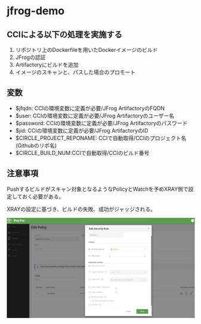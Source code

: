 # jfrog-demo

## CCIによる以下の処理を実施する

1. リポジトリ上のDockerfileを用いたDockerイメージのビルド
1. JFrogの認証
1. Artifactoryにビルドを追加
1. イメージのスキャンと、パスした場合のプロモート

## 変数
- $jfqdn: CCIの環境変数に定義が必要/JFrog ArtifactoryのFQDN
- $user: CCIの環境変数に定義が必要/JFrog Artifactoryのユーザー名
- $password: CCIの環境変数に定義が必要/JFrog Artifactoryのパスワード
- $jid: CCIの環境変数に定義が必要/JFrog ArtifactoryのID 
- $CIRCLE_PROJECT_REPONAME: CCIで自動取得/CCIのプロジェクト名(Githubのリポ名)
- $CIRCLE_BUILD_NUM:CCIで自動取得/CCIのビルド番号

## 注意事項
Pushするビルドがスキャン対象となるようなPolicyとWatchを予めXRAY側で設定しておく必要がある。

XRAYの設定に基づき、ビルドの失敗、成功がジャッジされる。

![xray-policy](img/xraypolicy.png)
